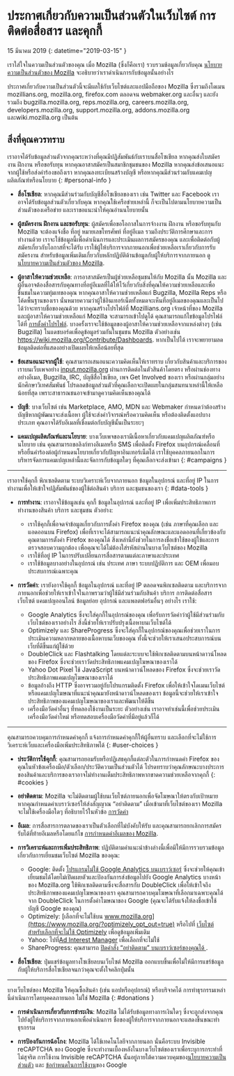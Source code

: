 # ประกาศเกี่ยวกับความเป็นส่วนตัวในเว็บไซต์ การติดต่อสื่อสาร และคุกกี้

15 มีนาคม 2019
{: datetime="2019-03-15" }

เราใส่ใจในความเป็นส่วนตัวของคุณ เมื่อ Mozilla (ซึ่งก็คือเรา) รวบรวมช้อมูลเกี่ยวกับคุณ [นโยบายความเป็นส่วนตัวของ Mozilla](https://www.mozilla.org/privacy/) จะอธิบายว่าเราดำเนินการกับข้อมูลนั้นอย่างไร

ประกาศเกี่ยวกับความเป็นส่วนตัวนี้จะมีผลใช้กับเว็บไซต์และแอปมือถือของ Mozilla ซึ่งรวมถึงโดเมน mozillians.org, mozilla.org, firefox.com ตลอดจน webmaker.org และอื่นๆ และยังรวมถึง bugzilla.mozilla.org, reps.mozilla.org, careers.mozilla.org, developers.mozilla.org, support.mozilla.org, addons.mozilla.org และwiki.mozilla.org เป็นต้น

## สิ่งที่คุณควรทราบ

เราอาจได้รับข้อมูลส่วนตัวจากคุณระหว่างที่คุณมีปฏิสัมพันธ์กับเราบนสื่อโซเชียล หากคุณส่งใบสมัครงาน ฝึกงาน หรือขอรับทุน หากคุณอาสาสมัครเป็นสมาชิกชุมชนของ Mozilla หากคุณส่งข้อเสนอแนะจากผู้ใช้หรือส่งคำร้องขอถึงเรา หากคุณลงทะเบียนสร้างบัญชี หรือหากคุณมีส่วนร่วมกับแคมเปญผลิตภัณฑ์หรือนโยบาย 
{: #personal-info }

* **สื่อโซเชียล**: หากคุณมีส่วนร่วมกับบัญชีสื่อโซเชียลของเรา เช่น Twitter และ Facebook เราอาจได้รับข้อมูลส่วนตัวเกี่ยวกับคุณ หากคุณใช้เครือข่ายเหล่านี้ ก็จะเป็นไปตามนโยบายความเป็นส่วนตัวของเครือข่าย และเราขอแนะนำให้คุณอ่านนโยบายนั้น

* **ผู้สมัครงาน ฝึกงาน และขอรับทุน**: ผู้สมัครเพื่อขอโอกาสในการจ้างงาน ฝึกงาน หรือขอรับทุนกับ Mozilla จะต้องแจ้งชื่อ ที่อยู่ หมายเลขโทรศัพท์ ที่อยู่อีเมล รวมถึงประวัติการศึกษาและการทำงานด้วย เราจะใช้ข้อมูลนี้เพื่อดำเนินการและประเมินผลการสมัครของคุณ และเพื่อติดต่อกับผู้สมัครเกี่ยวกับโอกาสที่จะได้รับ เราใช้ผู้ให้บริการจากภายนอกเพื่อช่วยเหลือเราเกี่ยวกับการรับสมัครงาน สำหรับข้อมูลเพิ่มเติมเกี่ยวกับหลักปฏิบัติด้านข้อมูลกับผู้ให้บริการจากภายนอก ดู [นโยบายความเป็นส่วนตัวของ Mozilla](https://www.mozilla.org/privacy/).

* **ผู้อาสาให้ความช่วยเหลือ**: การอาสาสมัครเป็นผู้ช่วยเหลือชุมชนให้กับ Mozilla นั้น Mozilla และผู้อื่นอาจต้องสื่อสารกับคุณทางที่อยู่อีเมลที่ได้ให้ไว้เกี่ยวกับสิ่งที่คุณให้ความช่วยเหลือและเพื่อชื่นชมในความทุ่มเทของคุณ หากคุณอาสาให้ความช่วยเหลือแก่ Bugzilla, Mozilla Reps หรือโค้ดพื้นฐานของเรา นั่นหมายความว่าผู้ใช้อินเทอร์เน็ตทั้งหมดจะเห็นที่อยู่อีเมลของคุณและเป็นไปได้ว่าจะทราบชื่อของคุณด้วย หากคุณสร้างโปรไฟล์ที่ Mozillians.org เจ้าหน้าที่ของ Mozilla และผู้อาสาให้ความช่วยเหลือแก่ Mozilla จะสามารถเข้าไปดูได้ คุณสามารถแก้ไขข้อมูลโปรไฟล์ได้ที่ [การตั้งค่าโปรไฟล์](https://mozillians.org/user/edit). บางครั้งเราจะใช้ข้อมูลของผู้อาสาให้ความช่วยเหลือจากแหล่งต่างๆ (เช่น Bugzilla) ในแดชบอร์ดเพื่อดูข้อมูลร่วมกันในชุมชน Mozilla ตัวอย่างเช่น <https://wiki.mozilla.org/Contribute/Dashboards>. หากเป็นไปได้ เราจะพยายามลดข้อมูลติดต่อที่แสดงอย่างเปิดเผยให้เหลือน้อยที่สุด

* **ข้อเสนอแนะจากผู้ใช้**: คุณสามารถเสนอแนะความคิดเห็นให้เราทราบ เกี่ยวกับสินค้าและบริการของเราบนเว็บเพจอย่าง [input.mozilla.org](https://input.mozilla.org/) ผ่านการติดต่อในตัวสินค้าโดยตรง หรือผ่านช่องทางอย่างอีเมล, Bugzilla, IRC, บัญชีสื่อโซเขียล, เพจ Get Involved ของเรา หรือผ่านกลุ่มอย่างนักศึกษาวิเทศสัมพันธ์ โปรดลดข้อมูลส่วนตัวที่คุณเลือกจะเปิดเผยในกลุ่มสนทนาเหล่านี้ให้เหลือน้อยที่สุด เพราะสาธารณชนอาจเข้ามาดูความคิดเห็นของคุณได้

* **บัญชี**: บางเว็บไซต์ เช่น Marketplace, AMO, MDN และ Webmaker กำหนดว่าต้องสร้างบัญชีหากผู้พัฒนาจะส่งเนื้อหา ผู้ใช้จะส่งคำวิจารณ์หรือความคิดเห็น หรือต้องติดตั้งแอปบางประเภท คุณอาจได้รับอีเมลที่เชื่อมต่อกับบัญชีนั้นเป็นระยะๆ 

* **แคมเปญผลิตภัณฑ์และนโยบาย**: บางเว็บเพจของเรามีเนื้อหาเกี่ยวกับแคมเปญผลิตภัณฑ์หรือนโยบาย เช่น คุณสามารถขอลิงก์ทางอีเมลหรือ SMS เพื่อติดตั้ง Firefox บนอุปกรณ์เคลื่อนที่หรือยื่นคำร้องต่อผู้กำหนดนโยบายเกี่ยวกับปัญหาอินเทอร์เน็ตได้ เราใช้บุคคลภายนอกในการบริหารจัดการแคมเปญเหล่านี้และจัดการกับข้อมูลใดๆ ที่คุณเลือกจะส่งเข้ามา
{: #campaigns }

---------------------------------------

เราอาจใช้คุกกี้ พิกเซลติดตาม ระบบวิเคราะห์เว็บจากภายนอก ข้อมูลในอุปกรณ์ และที่อยู่ IP ในการทำงานเพื่อให้เข้าใจปฏิสัมพันธ์ของผู้ใช้ต่อสินค้า บริการ และชุมชนของเรา
{: #data-tools }

* **การทำงาน**: เราอาจใช้ข้อมูลเช่น คุกกี้ ข้อมูลในอุปกรณ์ และที่อยู่ IP เพื่อเพิ่มประสิทธิภาพการทำงานของสินค้า บริการ และชุมชน ตัวอย่าง:
    * เราใช้คุกกี้เพื่อจดจำข้อมูลเกี่ยวกับการตั้งค่า Firefox ของคุณ (เช่น ภาษาที่คุณเลือก และแอดออนบน Firefox) เพื่อที่เราจะได้สามารถแนะนำคุณลักษณะและแอดออนที่เกี่ยวข้องกับคุณตามการตั้งค่า Firefox ของคุณได้ สิ่งเหล่านี้ยังช่วยในการลงชื่อเข้าใช้ของผู้ใช้และการตรวจสอบความถูกต้อง เพื่อคุณจะได้ไม่ต้องใส่รหัสผ่านในบางเว็บไซต์ของ Mozilla
    * เราใช้ที่อยู่ IP ในการปรับเปลี่ยนการสื่อสารตามแต่ละภาษาและประเทศ
    * เราใช้ข้อมูลบางอย่างในอุปกรณ์ เช่น ประเทศ ภาษา ระบบปฏิบัติการ และ OEM เพื่อมอบประสบการณ์เฉพาะคุณ

* **การวัดค่า**: เรายังอาจใช้คุกกี้ ข้อมูลในอุปกรณ์ และที่อยู่ IP ตลอดจนพิกเซลติดตาม และบริการจากภายนอกเพื่อช่วยให้เราเข้าใจในภาพรวมว่าผู้ใช้มีส่วนร่วมกับสินค้า บริการ การติดต่อสื่อสาร เว็บไซต์ แคมเปญออนไลน์ ข้อมูลย่อย อุปกรณ์ และแพลตฟอร์มอื่นๆ อย่างไร เราใช้:
    * Google Analytics ซึ่งจะใส่คุกกี้ในอุปกรณ์ของคุณ เพื่อรับการวัดค่าว่าผู้ใช้มีส่วนร่วมกับเว็บไซต์ของเราอย่างไร สิ่งนี้ช่วยให้เราปรับปรุงเนื้อหาบนเว็บไซต์ได้
    * Optimizely และ ShareProgress ซึ่งจะใส่คุกกี้ในอุปกรณ์ของคุณเพื่อช่วยเราในการประเมินความหลากหลายของเนื้อหาบนเว็บของคุณ ทั้งนี้จะช่วยให้เราเสนอประสบการณ์บนเว็บที่ดีขึ้นแก่ผู้ใช้ด้วย
    * DoubleClick และ Flashtalking โดยแต่ละระบบจะใช้พิกเซลติดตามบนหน้าดาวน์โหลดของ Firefox ซึ่งจะช่วยเราวัดประสิทธิภาพแคมเปญโฆษณาของเราได้
    * Yahoo Dot Pixel ใช้ JavaScript บนหน้าดาวน์โหลดของ Firefox ซึ่งจะช่วยเราวัดประสิทธิภาพแคมเปญโฆษณาของเราได้ 
    * ข้อมูลอ้างถึง HTTP ซึ่งอาจรวมอยู่กับโปรแกรมติดตั้ง Firefox เพื่อให้เข้าใจโดเมนเว็บไซต์หรือแคมเปญโฆษณาที่แนะนำคุณมายังหน้าดาวน์โหลดของเรา ข้อมูลนี้จะช่วยให้เราเข้าใจประสิทธิภาพของแคมเปญโฆษณาของเราและพัฒนาให้ดีขึ้น
    * เครื่องมือวัดค่าอื่นๆ ที่ทดลองใช้งานเป็นระยะ ตัวอย่างเช่น เราอาจทำเช่นนี้เพื่อช่วยประเมินเครื่องมือวัดค่าใหม่ หรือทดสอบเครื่องมือวัดค่าที่มีอยู่แล้วก็ได้

---------------------------------------

คุณสามารถควบคุมการกำหนดค่าคุกกี้ แจ้งการกำหนดค่าคุกกี้ให้ผู้อื่นทราบ และเลือกที่จะไม่ใช้การวิเคราะห์เว็บและเครื่องมือเพิ่มประสิทธิภาพได้ 
{: #user-choices }

* **ประวัติการใช้คุกกี้**: คุณสามารถยอมรับหรือปฏิเสธคุกกี้แต่ละตัวในการกำหนดค่า Firefox ของคุณในหัวข้อเครื่องมือ/ตัวเลือก/ประวัติความเป็นส่วนตัวได้ โปรดทราบว่าคุณลักษณะบางประการของสินค้าและบริการของเราอาจไม่ทำงานเต็มประสิทธิภาพหากขาดความช่วยเหลือจากคุกกี้
{: #cookies }

* **อย่าติดตาม**: Mozilla จะไม่ติดตามผู้ใช้บนเว็บไซต์ภายนอกเพื่อจัดโฆษณาให้ตรงกับเป้าหมาย หากคุณกำหนดค่าเบราว์เซอร์ให้ส่งสัญญาณ “อย่าติดตาม” เมื่อเข้ามาที่เว็บไซต์ของเรา Mozilla จะไม่ใช้เครื่องมือใดๆ ที่อธิบายไว้ในหัวข้อ  [การวัดค่า](#data-tools)

* **อีเมล**: การสื่อสารการตลาดของเราเป็นตัวเลือกที่ไม่บังคับให้รับ และคุณสามารถยกเลิกการสมัครรับได้ที่ท้ายอีเมลหรือโดยแก้ไข [การกำหนดค่าอีเมลของ  Mozilla](https://www.mozilla.org/newsletter/recovery/).

* **การวิเคราะห์และการเพิ่มประสิทธิภาพ**: ปฏิบัติตามคำแนะนำข้างล่างนี้เพื่อมิให้มีการรวบรวมข้อมูลเกี่ยวกับการเยี่ยมชมเว็บไซต์ Mozilla ของคุณ:
    *  Google: ติดตั้ง [โปรแกรมไม่ใช้ Google Analytics บนเบราว์เซอร์](https://tools.google.com/dlpage/gaoptout) ซึ่งจะช่วยให้คุณเข้าเยี่ยมชมได้โดยไม่เปิดเผยตัวและป้องกันการส่งข้อมูลไปยัง Google Analytics บางหน้าของ Mozilla.org ใช้พิกเซลติดตามซึ่งจะสื่อสารกับ DoubleClick เพื่อให้เข้าใจถึงประสิทธิภาพของแคมเปญโฆษณาของเรา คุณสามารถควบคุมโฆษณาที่เลือกมาเฉพาะคุณได้จาก DoubleClick ในการตั้งค่าโฆษณาของ Google (คุณจะได้รับแจ้งให้ลงชื่อเข้าใช้บัญชี Google ของคุณ)
    *  Optimizely: [เลือกที่จะไม่ใช้บน www.mozilla.org](https://www.mozilla.org/?optimizely_opt_out=true) หรือไปที่ [เว็บไซต์สำหรับเลือกที่จะไม่ใช้ Optimizely](https://www.optimizely.com/opt_out) เพื่อดูข้อมูลเพิ่มเติม
    *  Yahoo: ไปที่[Ad Interest Manager](https://aim.yahoo.com/aim/us/en/optout/) เพื่อเลือกที่จะไม่ใช้
    *  ShareProgress: คุณสามารถ [ปิดคำสั่ง “อย่าติดตาม” บนเบราว์เซอร์ของคุณได้ ](https://support.mozilla.org/kb/how-do-i-turn-do-not-track-feature).

* **สื่อโซเชียล**: ปุ่มแชร์ข้อมูลทางโซเชียลบนเว็บไซต์ Mozilla ออกแบบขึ้นเพื่อไม่ให้มีการแชร์ข้อมูลกับผู้ให้บริการสื่อโซเชียลจนกว่าคุณจะตั้งใจคลิกปุ่มนั้น

---------------------------------------

บางเว็บไซต์ของ Mozilla ให้คุณซื้อสินค้า (เช่น แอปหรืออุปกรณ์) หรือบริจาคได้ การทำธุรกรรมเหล่านี้ดำเนินการโดยบุคคลภายนอก ไม่ใช่ Mozilla 
{: #donations }

* **การดำเนินการเกี่ยวกับการชำระเงิน**: Mozilla ไม่ได้รับข้อมูลทางการเงินใดๆ ซึ่งจะถูกส่งจากคุณไปยังผู้ให้บริการจากภายนอกเพื่อดำเนินการ ชื่อของผู้ให้บริการจากภายนอกจะแสดงขึ้นขณะทำธุรกรรม

* **การป้องกันการฉ้อโกง**: Mozilla ได้ใช้เทคโนโลยีจากภายนอก นั่นคือระบบ Invisible reCAPTCHA ของ Google ซึ่งจะทำงานเบื้องหลังในบางเว็บไซต์ของเราเพื่อระบุการกระทำที่ไม่สุจริต การใช้งาน Invisible reCAPTCHA นั้นอยู่ภายใต้ความควบคุมของ[นโยบายความเป็นส่วนตัว](https://www.google.com/intl/en/policies/privacy/) และ [ข้อกำหนดในการใช้งาน](https://www.google.com/intl/en/policies/terms/)ของ Google
